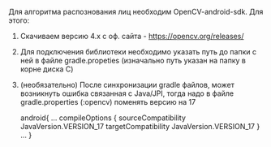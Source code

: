 Для алгоритма распознования лиц необходим OpenCV-android-sdk. Для этого:
  1) Скачиваем версию 4.x с оф. сайта - https://opencv.org/releases/
  2) Для подключения библиотеки необходимо указать путь до папки с ней в файле gradle.propeties (изначально путь указан на папку в корне диска С)
  3) (необязательно) После синхронизации gradle файлов, может возникнуть ошибка связанная с Java/JPI, тогда надо в файле gradle.properties (:opencv) поменять версию на 17

        android{
             ...
             compileOptions {
                 sourceCompatibility JavaVersion.VERSION_17
                 targetCompatibility JavaVersion.VERSION_17
             }
             ...
         }

